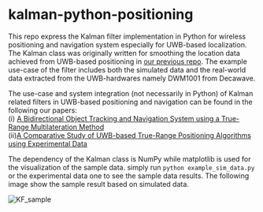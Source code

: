 # kalman-python-positioning
This repo express the Kalman filter implementation in Python for wireless positioning and navigation system especially for UWB-based localization. The Kalman class was originally written for smoothing the location data achieved from UWB-based positioning in [our previous repo](https://github.com/cliansang/uwb-tracking-ros). The example use-case of the filter includes both the simulated data and the real-world data extracted from the UWB-hardwares namely DWM1001 from Decawave. 

The use-case and system integration (not necessarily in Python) of Kalman related filters in UWB-based positioning and navigation can be found in the following our papers:  
(i) [A Bidirectional Object Tracking and Navigation System using a True-Range Multilateration Method](https://ieeexplore.ieee.org/document/8911811)  
(ii)[A Comparative Study of UWB-based True-Range Positioning Algorithms using Experimental Data](https://ieeexplore.ieee.org/document/8970249)

The dependency of the Kalman class is NumPy while matplotlib is used for the visualization of the sample data. simply run ``` python example_sim_data.py ``` or the experimental data one to see the sample data results. The following image show the sample result based on simulated data.  

![KF_sample](https://user-images.githubusercontent.com/18302290/146093193-2b4a2a97-7437-4b26-bcee-91062ea860d2.jpeg)
